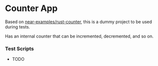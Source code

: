 # Counter App

Based on [near-examples/rust-counter](https://github.com/near-examples/rust-counter), this is a dummy project to be used during tests.

Has an internal counter that can be incremented, decremented, and so on.

### Test Scripts

- TODO

